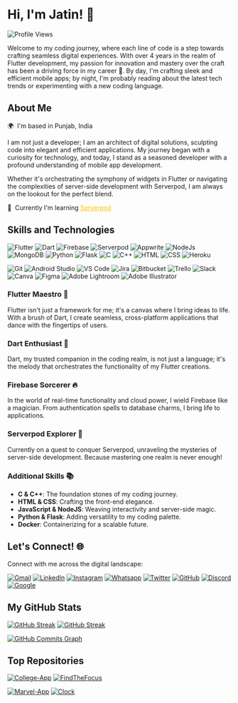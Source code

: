 # Hi, I'm Jatin! 👋

![Profile Views](https://komarev.com/ghpvc/?username=Jatin5120&color=FFC000&style=for-the-badge&abbreviated=true&base=1200)

Welcome to my coding journey, where each line of code is a step towards crafting seamless digital experiences. With over 4 years in the realm of Flutter development, my passion for innovation and mastery over the craft has been a driving force in my career 🚀. By day, I'm crafting sleek and efficient mobile apps; by night, I'm probably reading about the latest tech trends or experimenting with a new coding language.

## About Me

🌍  I'm based in Punjab, India

I am not just a developer; I am an architect of digital solutions, sculpting code into elegant and efficient applications. My journey began with a curiosity for technology, and today, I stand as a seasoned developer with a profound understanding of mobile app development.

Whether it's orchestrating the symphony of widgets in Flutter or navigating the complexities of server-side development with Serverpod, I am always on the lookout for the perfect blend.

🧠  Currently I'm learning <a href="https://serverpod.dev/" style="color: #FFC000;">Serverpod</a>

## Skills and Technologies

![Flutter](https://img.shields.io/badge/Flutter-02569B?style=for-the-badge&logo=flutter&logoColor=FFF)
![Dart](https://img.shields.io/badge/Dart-0175C2?style=for-the-badge&logo=dart&logoColor=FFF)
![Firebase](https://img.shields.io/badge/Firebase-FFCA28?style=for-the-badge&logo=firebase&logoColor=000)
![Serverpod](https://img.shields.io/badge/Serverpod-blue?style=for-the-badge&logoColor=FFF)
![Appwrite](https://img.shields.io/badge/Appwrite-FD366E?style=for-the-badge&logo=appwrite&logoColor=FFF)
![NodeJs](https://img.shields.io/badge/Node_Js-339933?style=for-the-badge&logo=nodedotjs&logoColor=FFF)
![MongoDB](https://img.shields.io/badge/Mongo_DB-47A248?style=for-the-badge&logo=mongodb&logoColor=FFF)
![Python](https://img.shields.io/badge/Python-3776AB?style=for-the-badge&logo=python&logoColor=FFF)
![Flask](https://img.shields.io/badge/Flask-000000?style=for-the-badge&logo=flask&logoColor=FFF)
![C](https://img.shields.io/badge/C-A8B9CC?style=for-the-badge&logo=c&logoColor=FFF)
![C++](https://img.shields.io/badge/C++-00599C?style=for-the-badge&logo=cplusplus&logoColor=FFF)
![HTML](https://img.shields.io/badge/HTML-E34F26?style=for-the-badge&logo=html5&logoColor=FFF)
![CSS](https://img.shields.io/badge/CSS-1572B6?style=for-the-badge&logo=css3&logoColor=FFF)
![Heroku](https://img.shields.io/badge/Heroku-430098?style=for-the-badge&logo=heroku&logoColor=FFF)
<br>

![Git](https://img.shields.io/badge/Git-F05032?style=for-the-badge&logo=git&logoColor=FFFFFF)
![Android Studio](https://img.shields.io/badge/Android_Studio-3DDC84?style=for-the-badge&logo=androidstudio&logoColor=FFFFFF)
![VS Code](https://img.shields.io/badge/VS_Code-007ACC?style=for-the-badge&logo=visualstudiocode&logoColor=FFFFFF)
![Jira](https://img.shields.io/badge/Jira-0052CC?style=for-the-badge&logo=jira&logoColor=FFFFFF)
![Bitbucket](https://img.shields.io/badge/Bitbucket-0052CC?style=for-the-badge&logo=vitbucket&logoColor=FFFFFF)
![Trello](https://img.shields.io/badge/Trello-0052CC?style=for-the-badge&logo=trello&logoColor=FFFFFF)
![Slack](https://img.shields.io/badge/Slack-4A154B?style=for-the-badge&logo=slack&logoColor=FFFFFF)
![Canva](https://img.shields.io/badge/Canva-00C4CC?style=for-the-badge&logo=canva&logoColor=FFF)
![Figma](https://img.shields.io/badge/Figma-F24E1E?style=for-the-badge&logo=figma&logoColor=FFF)
![Adobe Lightroom](https://img.shields.io/badge/Adobe_Lightroom-31A8FF?style=for-the-badge&logo=adobelightroom&logoColor=FFF)
![Adobe Illustrator](https://img.shields.io/badge/Adobe_Illustrator-FF9A00?style=for-the-badge&logo=adobeillustrator&logoColor=FFF)

### Flutter Maestro 🎨

Flutter isn't just a framework for me; it's a canvas where I bring ideas to life. With a brush of Dart, I create seamless, cross-platform applications that dance with the fingertips of users.

### Dart Enthusiast 🎯

Dart, my trusted companion in the coding realm, is not just a language; it's the melody that orchestrates the functionality of my Flutter creations.

### Firebase Sorcerer 🔥

In the world of real-time functionality and cloud power, I wield Firebase like a magician. From authentication spells to database charms, I bring life to applications.

### Serverpod Explorer 🚀

Currently on a quest to conquer Serverpod, unraveling the mysteries of server-side development. Because mastering one realm is never enough!

### Additional Skills 📚

- **C & C++**: The foundation stones of my coding journey.
- **HTML & CSS**: Crafting the front-end elegance.
- **JavaScript & NodeJS**: Weaving interactivity and server-side magic.
- **Python & Flask**: Adding versatility to my coding palette.
- **Docker**: Containerizing for a scalable future.

## Let's Connect! 🌐

Connect with me across the digital landscape:

[![Gmail](https://img.shields.io/badge/Gmail-EA4335?style=for-the-badge&logo=gmail&logoColor=FFFFFF)](mailto:contact.dev.jatin@gmail.com)
[![LinkedIn](https://img.shields.io/badge/LinkedIn-0077B5?style=for-the-badge&logo=linkedin&logoColor=FFFFFF)](https://www.linkedin.com/in/Jatin5120)
[![Instagram](https://img.shields.io/badge/Instagram-E4405F?style=for-the-badge&logo=instagram&logoColor=FFFFFF)](https://www.instagram.com/jatin5120_)
[![Whatsapp](https://img.shields.io/badge/Whatsapp-25D366?style=for-the-badge&logo=whatsapp&logoColor=FFFFFF)](https://wa.me/+916283401360)
[![Twitter](https://img.shields.io/badge/Twitter-000000?style=for-the-badge&logo=x&logoColor=FFFFFF)](https://twitter.com/Jatin5120)
[![GitHub](https://img.shields.io/badge/GitHub-181717?style=for-the-badge&logo=github&logoColor=FFFFFF)](https://github.com/Jatin5120)
[![Discord](https://img.shields.io/badge/Discord-5865F2?style=for-the-badge&logo=discord&logoColor=FFFFFF)](https://discord.com/channels/Jatin5120)
[![Google](https://img.shields.io/badge/Google-4285F4?style=for-the-badge&logo=google&logoColor=FFFFFF)](https://g.dev/Jatin5120)

## My GitHub Stats

[![GitHub Streak](https://github-readme-stats.vercel.app/api?username=Jatin5120&show_icons=true&count_private=true&title_color=ffc000&text_color=ffffff&icon_color=ffc000&bg_color=2E3440&hide_border=true&show_icons=true)](http://www.github.com/Jatin5120) [![GitHub Streak](https://streak-stats.demolab.com?user=Jatin5120&theme=nord&hide_border=true&ring=FFC000&sideLabels=FFC000&currStreakLabel=FFC000&fire=FFC000&currStreakNum=FFC000&sideNums=FFC000)](https://git.io/streak-stats)

[![GitHub Commits Graph](https://github-readme-activity-graph.vercel.app/graph?username=Jatin5120&bg_color=2E3440&color=ffffff&line=ffc000&point=ffffff&area_color=4C566A&area=true&hide_border=true&custom_title=GitHub%20Commits%20Graph)](http://www.github.com/Jatin5120)

## Top Repositories



[![College-App](https://github-readme-stats.vercel.app/api/pin/?username=Jatin5120&repo=College-App&title_color=FCC000&text_color=ffffff&icon_color=FCC000&bg_color=2E3440&hide_border=true&locale=en)](http://www.github.com/Jatin5120/College-App) [![FindTheFocus](https://github-readme-stats.vercel.app/api/pin/?username=Jatin5120&repo=FindTheFocus&title_color=FCC000&text_color=ffffff&icon_color=FCC000&bg_color=2E3440&hide_border=true&locale=en)](http://www.github.com/Jatin5120/FindTheFocus)

[![Marvel-App](https://github-readme-stats.vercel.app/api/pin/?username=Jatin5120&repo=Marvel-App&title_color=FCC000&text_color=ffffff&icon_color=FCC000&bg_color=2E3440&hide_border=true&locale=en)](http://www.github.com/Jatin5120/Marvel-App) [![Clock](https://github-readme-stats.vercel.app/api/pin/?username=Jatin5120&repo=Clock&title_color=FCC000&text_color=ffffff&icon_color=FCC000&bg_color=2E3440&hide_border=true&locale=en)](http://www.github.com/Jatin5120/Clock)



<!-- bg_color: 2E3440 -->
<!-- primary: FCC000 -->

<!-- https://git.io/streak-stats -->
